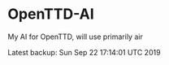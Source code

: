 # OpenTTD-AI
My AI for OpenTTD, will use primarily air

Latest backup: Sun Sep 22 17:14:01 UTC 2019
